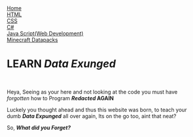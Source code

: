 <html>
<head>
    <title>Learn ya redacted</title>
    <link href="pain.css" rel="stylesheet">
</head>
<body>
    <div class="sidebar">
        <a class="active" href="html/home.html">Home</a>
        <br>
        <a href="html/home.html">HTML</a>
        <br>
        <a href="css/home.html">CSS</a>
        <br>
        <a href="csharp/home.html">C#</a>
        <br>
        <a href="jsweb/home.html">Java Script(Web Development)</a>
        <br>
        <a href="mida/home.html">Minecraft Datapacks</a>
    </div>
    <div class="content">
        <h1>LEARN <em>Data Exunged</em></h1>
        <br>
        <p>Heya, Seeing as your here and not looking at the code you must have <em>forgotten</em> how to Program <strong><em>Redacted</em> AGAIN</strong></p>
        <p>Luckely you thought ahead and thus this website was born, to teach your dumb <strong><em>Data Expunged</em></strong> all over again, Its on the go too, aint that neat?</p>
        <p>So, <strong><em>What did you Forget?</em></strong></p>
    </div>
</body>
</html>
